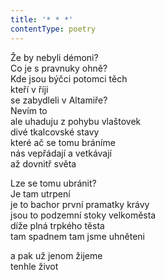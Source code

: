 ```yaml
---
title: '* * *'
contentType: poetry
---
```


<section>

Že by nebyli démoni?  
Co je s pravnuky ohně?  
Kde jsou býčci potomci těch  
kteří v říji  
se zabydleli v Altamiře?  
Nevím to  
ale uhaduju z pohybu vlaštovek  
divé tkalcovské stavy  
které ač se tomu bráníme  
nás vepřádají a vetkávají  
až dovnitř světa

Lze se tomu ubránit?  
Je tam utrpení  
je to bachor první pramatky krávy  
jsou to podzemní stoky velkoměsta  
díže plná trpkého těsta  
tam spadnem tam jsme uhněteni

a pak už jenom žijeme  
tenhle život

</section>
